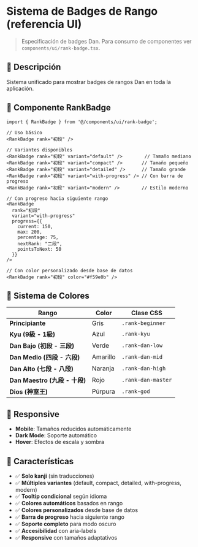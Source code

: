 # Sistema de Badges de Rango (referencia UI)

> Especificación de badges Dan. Para consumo de componentes ver `components/ui/rank-badge.tsx`.

## 🎯 **Descripción**

Sistema unificado para mostrar badges de rangos Dan en toda la aplicación.

## 🎨 **Componente RankBadge**

```tsx
import { RankBadge } from '@/components/ui/rank-badge';

// Uso básico
<RankBadge rank="初段" />

// Variantes disponibles
<RankBadge rank="初段" variant="default" />        // Tamaño mediano
<RankBadge rank="初段" variant="compact" />       // Tamaño pequeño
<RankBadge rank="初段" variant="detailed" />      // Tamaño grande
<RankBadge rank="初段" variant="with-progress" /> // Con barra de progreso
<RankBadge rank="初段" variant="modern" />        // Estilo moderno

// Con progreso hacia siguiente rango
<RankBadge 
  rank="初段" 
  variant="with-progress"
  progress={{
    current: 150,
    max: 200,
    percentage: 75,
    nextRank: "二段",
    pointsToNext: 50
  }}
/>

// Con color personalizado desde base de datos
<RankBadge rank="初段" color="#f59e0b" />
```

## 🎨 **Sistema de Colores**

| Rango | Color | Clase CSS |
|-------|-------|-----------|
| **Principiante** | Gris | `.rank-beginner` |
| **Kyu (9級 - 1級)** | Azul | `.rank-kyu` |
| **Dan Bajo (初段 - 三段)** | Verde | `.rank-dan-low` |
| **Dan Medio (四段 - 六段)** | Amarillo | `.rank-dan-mid` |
| **Dan Alto (七段 - 八段)** | Naranja | `.rank-dan-high` |
| **Dan Maestro (九段 - 十段)** | Rojo | `.rank-dan-master` |
| **Dios (神室王)** | Púrpura | `.rank-god` |

## 📱 **Responsive**

- **Mobile**: Tamaños reducidos automáticamente
- **Dark Mode**: Soporte automático
- **Hover**: Efectos de escala y sombra

## 🔧 **Características**

- ✅ **Solo kanji** (sin traducciones)
- ✅ **Múltiples variantes** (default, compact, detailed, with-progress, modern)
- ✅ **Tooltip condicional** según idioma
- ✅ **Colores automáticos** basados en rango
- ✅ **Colores personalizados** desde base de datos
- ✅ **Barra de progreso** hacia siguiente rango
- ✅ **Soporte completo** para modo oscuro
- ✅ **Accesibilidad** con aria-labels
- ✅ **Responsive** con tamaños adaptativos
